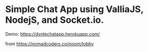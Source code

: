 # Simple Chat App using ValliaJS, NodejS, and Socket.io.
Demo: <https://dynlechatapp.herokuapp.com/>

from https://nomadcoders.co/noom/lobby